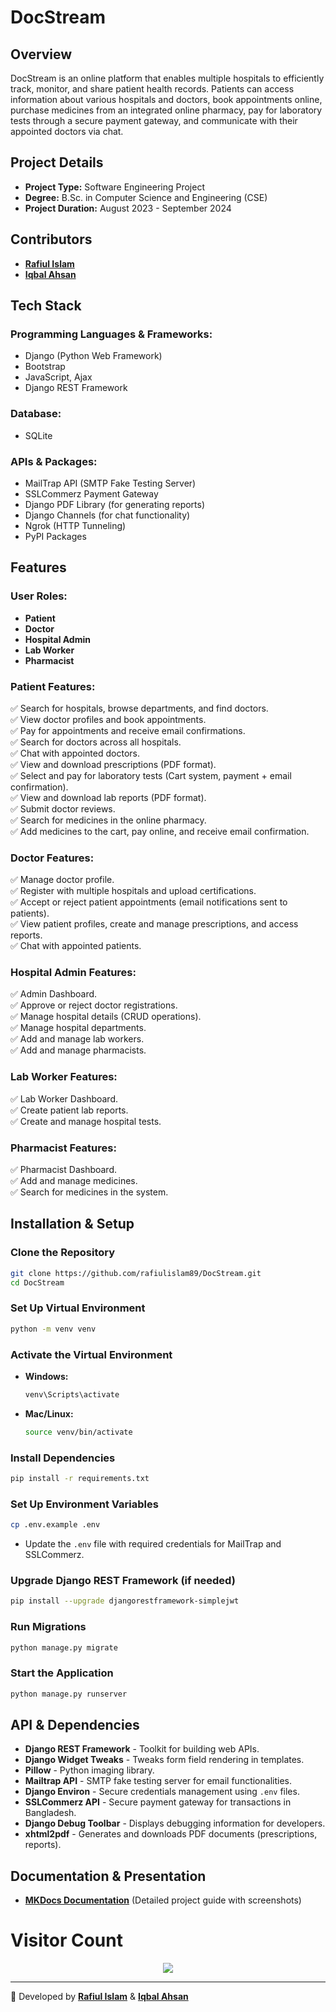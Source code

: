 # **DocStream**  






## **Overview**  
DocStream is an online platform that enables multiple hospitals to efficiently track, monitor, and share patient health records. Patients can access information about various hospitals and doctors, book appointments online, purchase medicines from an integrated online pharmacy, pay for laboratory tests through a secure payment gateway, and communicate with their appointed doctors via chat.  



## **Project Details**  
- **Project Type:** Software Engineering Project  
- **Degree:** B.Sc. in Computer Science and Engineering (CSE)  
- **Project Duration:** August 2023 - September 2024  

## **Contributors**  
- **[Rafiul Islam](https://www.linkedin.com/in/rafiulislam-cse)**  
- **[Iqbal Ahsan](https://www.linkedin.com/in/iqbal-ahsan)**  

## **Tech Stack**  
### **Programming Languages & Frameworks:**  
- Django (Python Web Framework)  
- Bootstrap  
- JavaScript, Ajax  
- Django REST Framework  

### **Database:**  
- SQLite  

### **APIs & Packages:**  
- MailTrap API (SMTP Fake Testing Server)  
- SSLCommerz Payment Gateway  
- Django PDF Library (for generating reports)  
- Django Channels (for chat functionality)  
- Ngrok (HTTP Tunneling)  
- PyPI Packages  

## **Features**  
### **User Roles:**  
- **Patient**  
- **Doctor**  
- **Hospital Admin**  
- **Lab Worker**  
- **Pharmacist**  

### **Patient Features:**  
✅ Search for hospitals, browse departments, and find doctors.  
✅ View doctor profiles and book appointments.  
✅ Pay for appointments and receive email confirmations.  
✅ Search for doctors across all hospitals.  
✅ Chat with appointed doctors.  
✅ View and download prescriptions (PDF format).  
✅ Select and pay for laboratory tests (Cart system, payment + email confirmation).  
✅ View and download lab reports (PDF format).  
✅ Submit doctor reviews.  
✅ Search for medicines in the online pharmacy.  
✅ Add medicines to the cart, pay online, and receive email confirmation.  

### **Doctor Features:**  
✅ Manage doctor profile.  
✅ Register with multiple hospitals and upload certifications.  
✅ Accept or reject patient appointments (email notifications sent to patients).  
✅ View patient profiles, create and manage prescriptions, and access reports.  
✅ Chat with appointed patients.  

### **Hospital Admin Features:**  
✅ Admin Dashboard.  
✅ Approve or reject doctor registrations.  
✅ Manage hospital details (CRUD operations).  
✅ Manage hospital departments.  
✅ Add and manage lab workers.  
✅ Add and manage pharmacists.  

### **Lab Worker Features:**  
✅ Lab Worker Dashboard.  
✅ Create patient lab reports.  
✅ Create and manage hospital tests.  

### **Pharmacist Features:**  
✅ Pharmacist Dashboard.  
✅ Add and manage medicines.  
✅ Search for medicines in the system.  

## **Installation & Setup**  
### **Clone the Repository**  
```sh  
git clone https://github.com/rafiulislam89/DocStream.git  
cd DocStream  
```

### **Set Up Virtual Environment**  
```sh  
python -m venv venv  
```

### **Activate the Virtual Environment**  
- **Windows:**  
  ```sh  
  venv\Scripts\activate  
  ```
- **Mac/Linux:**  
  ```sh  
  source venv/bin/activate  
  ```

### **Install Dependencies**  
```sh  
pip install -r requirements.txt  
```

### **Set Up Environment Variables**  
```sh  
cp .env.example .env  
```
- Update the `.env` file with required credentials for MailTrap and SSLCommerz.  

### **Upgrade Django REST Framework (if needed)**  
```sh  
pip install --upgrade djangorestframework-simplejwt  
```

### **Run Migrations**  
```sh  
python manage.py migrate  
```

### **Start the Application**  
```sh  
python manage.py runserver  
```

## **API & Dependencies**  
- **Django REST Framework** - Toolkit for building web APIs.  
- **Django Widget Tweaks** - Tweaks form field rendering in templates.  
- **Pillow** - Python imaging library.  
- **Mailtrap API** - SMTP fake testing server for email functionalities.  
- **Django Environ** - Secure credentials management using `.env` files.  
- **SSLCommerz API** - Secure payment gateway for transactions in Bangladesh.  
- **Django Debug Toolbar** - Displays debugging information for developers.  
- **xhtml2pdf** - Generates and downloads PDF documents (prescriptions, reports).  

## **Documentation & Presentation**  
- **[MKDocs Documentation](#)** (Detailed project guide with screenshots)  


# Visitor Count  
<p align="center">
  <img src="https://visitor-count-b8lb.vercel.app/api/Github_Username?hexColor=00ff00" />
</p>


---  
🚀 Developed by **[Rafiul Islam](https://www.linkedin.com/in/rafiulislam-cse)** & **[Iqbal Ahsan](https://www.linkedin.com/in/iqbal-ahsan)**  

